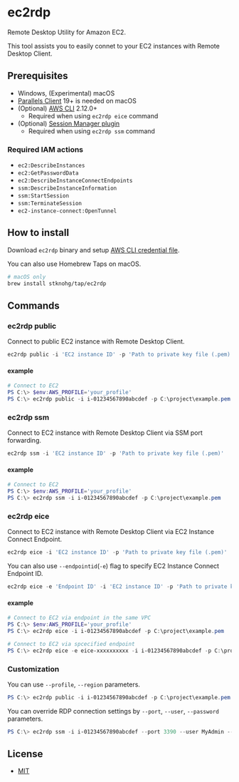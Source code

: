 # ec2rdp

Remote Desktop Utility for Amazon EC2.  

This tool assists you to easily connet to your EC2 instances with Remote Desktop Client.

## Prerequisites

* Windows, (Experimental) macOS
* [Parallels Client](https://www.parallels.com/products/ras/capabilities/rdp-client/) 19+ is needed on macOS
* (Optional) [AWS CLI](https://aws.amazon.com/cli/) 2.12.0+
    * Required when using `ec2rdp eice` command
* (Optional) [Session Manager plugin](https://docs.aws.amazon.com/systems-manager/latest/userguide/session-manager-working-with-install-plugin.html)
    * Required when using `ec2rdp ssm` command

### Required IAM actions

* `ec2:DescribeInstances`
* `ec2:GetPasswordData`
* `ec2:DescribeInstanceConnectEndpoints`
* `ssm:DescribeInstanceInformation`
* `ssm:StartSession`
* `ssm:TerminateSession`
* `ec2-instance-connect:OpenTunnel`

## How to install

Download `ec2rdp` binary and setup [AWS CLI credential file](https://docs.aws.amazon.com/cli/latest/userguide/cli-configure-files.html).  

You can also use Homebrew Taps on macOS.

```bash
# macOS only
brew install stknohg/tap/ec2rdp
```

## Commands

### ec2rdp public

Connect to public EC2 instance with Remote Desktop Client.

```powershell
ec2rdp public -i 'EC2 instance ID' -p 'Path to private key file (.pem)'
```
#### example

```powershell
# Connect to EC2
PS C:\> $env:AWS_PROFILE='your_profile'
PS C:\> ec2rdp public -i i-01234567890abcdef -p C:\project\example.pem
```

### ec2rdp ssm

Connect to EC2 instance with Remote Desktop Client via SSM port forwarding.

```powershell
ec2rdp ssm -i 'EC2 instance ID' -p 'Path to private key file (.pem)'
```

#### example

```powershell
# Connect to EC2
PS C:\> $env:AWS_PROFILE='your_profile'
PS C:\> ec2rdp ssm -i i-01234567890abcdef -p C:\project\example.pem
```

### ec2rdp eice

Connect to EC2 instance with Remote Desktop Client via EC2 Instance Connect Endpoint.

```powershell
ec2rdp eice -i 'EC2 instance ID' -p 'Path to private key file (.pem)'
```

You can also use `--endpointid`(`-e`) flag to specify EC2 Instance Connect Endpoint ID.  

```powershell
ec2rdp eice -e 'Endpoint ID' -i 'EC2 instance ID' -p 'Path to private key file (.pem)'
```

#### example

```powershell
# Connect to EC2 via endpoint in the same VPC
PS C:\> $env:AWS_PROFILE='your_profile'
PS C:\> ec2rdp eice -i i-01234567890abcdef -p C:\project\example.pem

# Connect to EC2 via spcecified endpoint
PS C:\> ec2rdp eice -e eice-xxxxxxxxxx -i i-01234567890abcdef -p C:\project\example.pem
```

### Customization

You can use `--profile`, `--region` parameters.

```powershell
PS C:\> ec2rdp public -i i-01234567890abcdef -p C:\project\example.pem --profile your_profile --region ap-northeast-1
```

You can override RDP connection settings by `--port`, `--user`, `--password` parameters.

```powershell
PS C:\> ec2rdp ssm -i i-01234567890abcdef --port 3390 --user MyAdmin --password
```

## License

* [MIT](./LICENSE)
